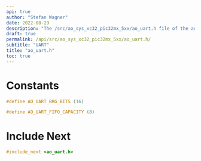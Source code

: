 ```yaml
---
api: true
author: "Stefan Wagner"
date: 2022-08-29
description: "The /src/ao_sys_xc32_pic32mx_5xx/ao_uart.h file of the ao real-time operating system."
draft: true
permalink: /api/src/ao_sys_xc32_pic32mx_5xx/ao_uart.h/
subtitle: "UART"
title: "ao_uart.h"
toc: true
---
```


# Constants

```c
#define AO_UART_BRG_BITS (16)
```

```c
#define AO_UART_FIFO_CAPACITY (8)
```

# Include Next

```c
#include_next <ao_uart.h>
```
